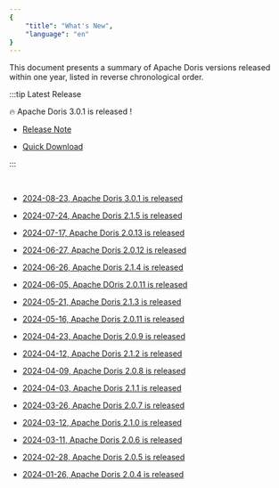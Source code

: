 ```yaml
---
{
    "title": "What's New",
    "language": "en"
}
---
```


<!--
Licensed to the Apache Software Foundation (ASF) under one
or more contributor license agreements.  See the NOTICE file
distributed with this work for additional information
regarding copyright ownership.  The ASF licenses this file
to you under the Apache License, Version 2.0 (the
"License"); you may not use this file except in compliance
with the License.  You may obtain a copy of the License at

  http://www.apache.org/licenses/LICENSE-2.0

Unless required by applicable law or agreed to in writing,
software distributed under the License is distributed on an
"AS IS" BASIS, WITHOUT WARRANTIES OR CONDITIONS OF ANY
KIND, either express or implied.  See the License for the
specific language governing permissions and limitations
under the License.
-->

This document presents a summary of Apache Doris versions released within one year, listed in reverse chronological order.



:::tip Latest Release

🔥 Apache Doris 3.0.1 is released !

- [Release Note](/releasenotes/v3.0/release-3.0.1.md)

- [Quick Download](https://doris.apache.org/download)

:::


<br />

- [2024-08-23, Apache Doris 3.0.1 is released](../releasenotes/v3.0/release-3.0.1.md)

- [2024-07-24, Apache Doris 2.1.5 is released](../releasenotes/v2.1/release-2.1.5.md)

- [2024-07-17, Apache Doris 2.0.13 is released](../releasenotes/v2.0/release-2.0.13.md)

- [2024-06-27, Apache Doris 2.0.12 is released](../releasenotes/v2.0/release-2.0.12.md)

- [2024-06-26, Apache Doris 2.1.4 is released](../releasenotes/v2.1/release-2.1.4.md)

- [2024-06-05, Apache DOris 2.0.11 is released](../releasenotes/v2.0/release-2.0.11.md)

- [2024-05-21, Apache Doris 2.1.3 is released](../releasenotes/v2.1/release-2.1.3.md)

- [2024-05-16, Apache Doris 2.0.11 is released](../releasenotes/v2.0/release-2.0.10.md)

- [2024-04-23, Apache Doris 2.0.9 is released](../releasenotes/v2.0/release-2.0.9.md)

- [2024-04-12, Apache Doris 2.1.2 is released](../releasenotes/v2.1/release-2.1.2.md)

- [2024-04-09, Apache Doris 2.0.8 is released](../releasenotes/v2.0/release-2.0.8.md)

- [2024-04-03, Apache Doris 2.1.1 is released](../releasenotes/v2.1/release-2.1.1.md)

- [2024-03-26, Apache Doris 2.0.7 is released](../releasenotes/v2.0/release-2.0.7.md)

- [2024-03-12, Apache Doris 2.1.0 is released](../releasenotes/v2.1/release-2.1.0.md)

- [2024-03-11, Apache Doris 2.0.6 is released](../releasenotes/v2.0/release-2.0.6.md)

- [2024-02-28, Apache Doris 2.0.5 is released](../releasenotes/v2.0/release-2.0.5.md)

- [2024-01-26, Apache Doris 2.0.4 is released](../releasenotes/v2.0/release-2.0.4.md)




